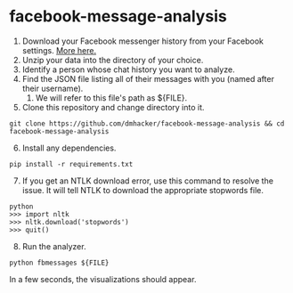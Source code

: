 # facebook-message-analysis

1. Download your Facebook messenger history from your Facebook settings. 
[More here.](https://webapps.stackexchange.com/questions/27640/how-can-i-download-all-messages-from-facebook)
2. Unzip your data into the directory of your choice.
3. Identify a person whose chat history you want to analyze.
4. Find the JSON file listing all of their messages with you (named after their username).
    1. We will refer to this file's path as ${FILE}.
5. Clone this repository and change directory into it.
```
git clone https://github.com/dmhacker/facebook-message-analysis && cd facebook-message-analysis
```
6. Install any dependencies.
```
pip install -r requirements.txt
```
7. If you get an NTLK download error, use this command to resolve the issue. 
It will tell NTLK to download the appropriate stopwords file.
```
python
>>> import nltk
>>> nltk.download('stopwords')
>>> quit()
```
8. Run the analyzer.
```
python fbmessages ${FILE}
```

In a few seconds, the visualizations should appear.
